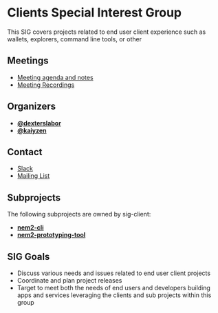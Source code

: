 # Clients Special Interest Group

This SIG covers projects related to end user client experience such as wallets, explorers, command line tools, or other

## Meetings

  * [Meeting agenda and notes](https://docs.google.com/document/d/1NQQj0F8CQaV3kunp9senSnbBrd-qbH261gxwaekAzd8)
  * [Meeting Recordings](https://www.youtube.com/watch?v=n3Ym_4lLRcA&list=PLt3qygA9_hjD53pMrNHUfrs4hliCLlRHH)

## Organizers

* **[@dexterslabor](https://github.com/dexterslabor)**
* **[@kaiyzen](https://github.com/kaiyzen)**


## Contact

* [Slack](https://nem2.slack.com/messages/sig-client)
* [Mailing List](https://groups.google.com/forum/#!forum/nemtech-sig-client)

## Subprojects

The following subprojects are owned by sig-client:

* **[nem2-cli](https://github.com/nemtech/nem2-cli)**
* **[nem2-prototyping-tool](https://github.com/nemtech/nem2-prototyping-tool)**

## SIG Goals

* Discuss various needs and issues related to end user client projects
* Coordinate and plan project releases
* Target to meet both the needs of end users and developers building apps and services leveraging the clients and sub projects within this group
